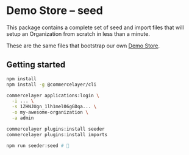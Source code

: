 # Demo Store – seed

This package contains a complete set of seed and import files that will setup an Organization from scratch in less than a minute.

These are the same files that bootstrap our own [Demo Store](https://commercelayer.github.io/demo-store-core).


## Getting started

```sh
npm install
npm install -g @commercelayer/cli

commercelayer applications:login \
  -i ... \
  -s 1ZHNJUgn_1lh1mel06gGDqa... \
  -o my-awesome-organization \
  -a admin

commercelayer plugins:install seeder
commercelayer plugins:install imports

npm run seeder:seed # 🚀
```
